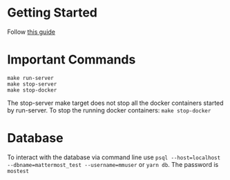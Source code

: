 # Getting Started

Follow [this guide](https://developers.mattermost.com/contribute/server/developer-setup/)

# Important Commands

```
make run-server
make stop-server
make stop-docker
```

The stop-server make target does not stop all the docker containers started by run-server. To stop the running docker containers:
`make stop-docker`

# Database

To interact with the database via command line use `psql --host=localhost --dbname=mattermost_test --username=mmuser` or `yarn db`.
The password is `mostest`
